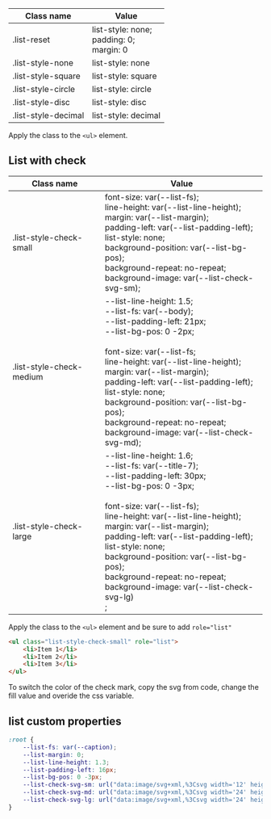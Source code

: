| Class name          | Value                                            |
| ------------------- | ------------------------------------------------ |
| .list-reset         | list-style: none; <br/>padding: 0;<br/>margin: 0 |
| .list-style-none    | list-style: none                                 |
| .list-style-square  | list-style: square                               |
| .list-style-circle  | list-style: circle                               |
| .list-style-disc    | list-style: disc                                 |
| .list-style-decimal | list-style: decimal                              |

Apply the class to the `<ul>` element.

## List with check

| Class name               | Value                                                                                                                                                                                                                                                                                                                                                                                                                                 |
| ------------------------ | ------------------------------------------------------------------------------------------------------------------------------------------------------------------------------------------------------------------------------------------------------------------------------------------------------------------------------------------------------------------------------------------------------------------------------------- |
| .list-style-check-small  | font-size: var(--list-fs);<br/>line-height: var(--list-line-height);<br/>margin: var(--list-margin);<br/>padding-left: var(--list-padding-left);<br/>list-style: none;<br/>background-position: var(--list-bg-pos);<br/>background-repeat: no-repeat;<br/>background-image: var(--list-check-svg-sm);                                                                                                                                 |
| .list-style-check-medium | --list-line-height: 1.5;<br/>--list-fs: var(--body);<br/>--list-padding-left: 21px;<br/>--list-bg-pos: 0 -2px;<br/><br/>font-size: var(--list-fs;<br/>line-height: var(--list-line-height);<br/>margin: var(--list-margin);<br/>padding-left: var(--list-padding-left);<br/>list-style: none;<br/>background-position: var(--list-bg-pos);<br/>background-repeat: no-repeat;<br/>background-image: var(--list-check-svg-md);<br/>     |
| .list-style-check-large  | --list-line-height: 1.6;<br/>--list-fs: var(--title-7);<br/>--list-padding-left: 30px;<br/>--list-bg-pos: 0 -3px;<br/><br/>font-size: var(--list-fs);<br/>line-height: var(--list-line-height);<br/>margin: var(--list-margin);<br/>padding-left: var(--list-padding-left);<br/>list-style: none;<br/>background-position: var(--list-bg-pos);<br/>background-repeat: no-repeat;<br/>background-image: var(--list-check-svg-lg)<br/>; |

Apply the class to the `<ul>` element and be sure to add `role="list"`

```html
<ul class="list-style-check-small" role="list">
	<li>Item 1</li>
	<li>Item 2</li>
	<li>Item 3</li>
</ul>
```

To switch the color of the check mark, copy the svg from code, change the fill value and overide the css variable.

## list custom properties

```css
:root {
	--list-fs: var(--caption);
	--list-margin: 0;
	--list-line-height: 1.3;
	--list-padding-left: 16px;
	--list-bg-pos: 0 -3px;
	--list-check-svg-sm: url("data:image/svg+xml,%3Csvg width='12' height='16' viewBox='0 0 12 16' fill='none' xmlns='http://www.w3.org/2000/svg'%3E%3Cpath d='M9.3562 5.60499C9.30971 5.55813 9.25441 5.52093 9.19348 5.49555C9.13256 5.47016 9.0672 5.45709 9.0012 5.45709C8.93519 5.45709 8.86984 5.47016 8.80891 5.49555C8.74798 5.52093 8.69268 5.55813 8.6462 5.60499L4.9212 9.33499L3.3562 7.76499C3.30793 7.71837 3.25096 7.68172 3.18854 7.65711C3.12611 7.63251 3.05945 7.62045 2.99236 7.62161C2.92527 7.62277 2.85906 7.63713 2.79752 7.66388C2.73598 7.69062 2.68031 7.72923 2.6337 7.77749C2.58708 7.82575 2.55042 7.88272 2.52582 7.94515C2.50122 8.00758 2.48915 8.07424 2.49031 8.14133C2.49147 8.20842 2.50584 8.27463 2.53258 8.33616C2.55933 8.3977 2.59793 8.45337 2.6462 8.49999L4.5662 10.42C4.61268 10.4669 4.66798 10.5041 4.72891 10.5294C4.78984 10.5548 4.85519 10.5679 4.9212 10.5679C4.9872 10.5679 5.05255 10.5548 5.11348 10.5294C5.17441 10.5041 5.22971 10.4669 5.2762 10.42L9.3562 6.33999C9.40695 6.29317 9.44745 6.23634 9.47516 6.17309C9.50286 6.10984 9.51716 6.04154 9.51716 5.97249C9.51716 5.90344 9.50286 5.83514 9.47516 5.77189C9.44745 5.70864 9.40695 5.65181 9.3562 5.60499Z' fill='%2346D9D1'/%3E%3C/svg%3E%0A");
	--list-check-svg-md: url("data:image/svg+xml,%3Csvg width='24' height='32' viewBox='0 0 24 32' fill='none' xmlns='http://www.w3.org/2000/svg'%3E%3Cpath d='M18.7104 11.21C18.6175 11.1162 18.5069 11.0418 18.385 10.9911C18.2632 10.9403 18.1325 10.9142 18.0004 10.9142C17.8684 10.9142 17.7377 10.9403 17.6159 10.9911C17.494 11.0418 17.3834 11.1162 17.2904 11.21L9.84044 18.67L6.71044 15.53C6.61392 15.4367 6.49998 15.3634 6.37512 15.3142C6.25027 15.265 6.11694 15.2409 5.98276 15.2432C5.84858 15.2455 5.71617 15.2742 5.59309 15.3277C5.47001 15.3812 5.35868 15.4584 5.26544 15.555C5.1722 15.6515 5.09889 15.7654 5.04968 15.8903C5.00048 16.0151 4.97635 16.1484 4.97867 16.2826C4.98099 16.4168 5.00972 16.5492 5.06321 16.6723C5.1167 16.7954 5.19392 16.9067 5.29044 17L9.13044 20.84C9.2234 20.9337 9.334 21.0081 9.45586 21.0588C9.57772 21.1096 9.70843 21.1357 9.84044 21.1357C9.97245 21.1357 10.1032 21.1096 10.225 21.0588C10.3469 21.0081 10.4575 20.9337 10.5504 20.84L18.7104 12.68C18.8119 12.5863 18.893 12.4727 18.9484 12.3462C19.0038 12.2197 19.0324 12.0831 19.0324 11.945C19.0324 11.8069 19.0038 11.6702 18.9484 11.5437C18.893 11.4172 18.8119 11.3036 18.7104 11.21Z' fill='%2346D9D1'/%3E%3C/svg%3E");
	--list-check-svg-lg: url("data:image/svg+xml,%3Csvg width='24' height='32' viewBox='0 0 24 32' fill='none' xmlns='http://www.w3.org/2000/svg'%3E%3Cpath d='M18.7104 11.21C18.6175 11.1162 18.5069 11.0418 18.385 10.9911C18.2632 10.9403 18.1325 10.9142 18.0004 10.9142C17.8684 10.9142 17.7377 10.9403 17.6159 10.9911C17.494 11.0418 17.3834 11.1162 17.2904 11.21L9.84044 18.67L6.71044 15.53C6.61392 15.4367 6.49998 15.3634 6.37512 15.3142C6.25027 15.265 6.11694 15.2409 5.98276 15.2432C5.84858 15.2455 5.71617 15.2742 5.59309 15.3277C5.47001 15.3812 5.35868 15.4584 5.26544 15.555C5.1722 15.6515 5.09889 15.7654 5.04968 15.8903C5.00048 16.0151 4.97635 16.1484 4.97867 16.2826C4.98099 16.4168 5.00972 16.5492 5.06321 16.6723C5.1167 16.7954 5.19392 16.9067 5.29044 17L9.13044 20.84C9.2234 20.9337 9.334 21.0081 9.45586 21.0588C9.57772 21.1096 9.70843 21.1357 9.84044 21.1357C9.97245 21.1357 10.1032 21.1096 10.225 21.0588C10.3469 21.0081 10.4575 20.9337 10.5504 20.84L18.7104 12.68C18.8119 12.5863 18.893 12.4727 18.9484 12.3462C19.0038 12.2197 19.0324 12.0831 19.0324 11.945C19.0324 11.8069 19.0038 11.6702 18.9484 11.5437C18.893 11.4172 18.8119 11.3036 18.7104 11.21Z' fill='%2346D9D1'/%3E%3C/svg%3E");
}
```
